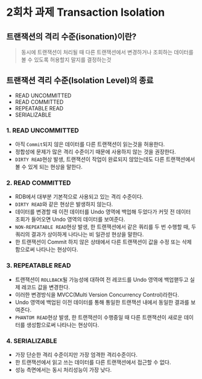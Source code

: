 # 2회차 과제 Transaction Isolation

## 트랜잭션의 격리 수준(isonation)이란?
> 동시에 트랜잭션이 처리될 때 다른 트랜잭션에서 변경하거나 조회하는 데이터를 볼 수 있도록 허용할지 말지를 결정하는것

## 트랜잭션 격리 수준(Isolation Level)의 종료
* READ UNCOMMITTED
* READ COMMITTED
* REPEATABLE READ
* SERIALIZABLE

### 1. READ UNCOMMITTED
* 아직 `Commit`되지 않은 데이터를 다른 트랜잭션이 읽는것을 허용한다.
* 정합성에 문제가 많은 격리 수준이기 때문에 사용하지 않는 것을 권장한다.
* `DIRTY READ`현상 발생, 트랜잭션이 작업이 완료되지 않았는데도 다른 트랜잭션에서 볼 수 있게 되는 현상을 말한다.

### 2. READ COMMITTED
* RDB에서 대부분 기본적으로 사용되고 있는 격리 수준이다.
* `DIRTY READ`와 같은 현상은 발생하지 않는다.
* 데이터를 변경할 때 이전 데이터를 Undo 영역에 백업해 두었다가 커밋 전 데이터 조회가 들어오면 Undo 영역의 데이터를 보여준다.
* `NON-REPEATABLE READ`현상 발생, 한 트랜잭션에서 같은 쿼리를 두 번 수행할 때, 두 쿼리의 결과가 상이하게 나타나는 비 일관성 현상을 말한다.
* 한 트랜잭션이 Commit 하지 않은 상태에서 다른 트랜잭션이 값을 수정 또는 삭제함으로써 나타나는 현상이다.

 ### 3. REPEATABLE READ
 * 트랜잭션이 `ROLLBACK`될 가능성에 대하여 전 레코드를 Undo 영역에 백업핻두고 실제 레코드 값을 변경한다.
 * 이러한 변경방식을 MVCC(Multi Version Concurrency Control)라한다.
 * Undo 영역에 백업된 이전 데이터를 통해 통일한 트랜잭션 내에서 동일한 결과를 보여준다.
 * `PHANTOM READ`현상 발생, 한 트랜잭션이 수행중일 때 다른 트랜잭션이 새로운 데이터를 생성함으로써 나타나는 현상이다.

### 4. SERIALIZABLE
* 가장 단순한 격리 수준이지만 가장 엄격한 격리수준이다.
* 한 트랜잭션에서 읽고 쓰는 데이터를 다른 트랜잭션에서 접근할 수 없다.
* 성능 측면에서는 동시 처리성능이 가장 낮다.